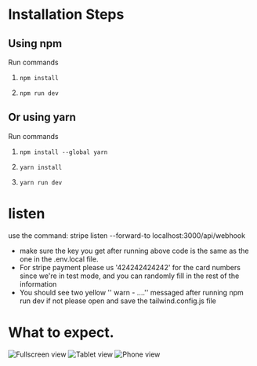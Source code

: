 # Installation Steps



## Using npm

Run commands

1) ```npm install```


2) ```npm run dev```


## Or using yarn

Run commands 

1) ```npm install --global yarn```

2) ```yarn install```

3) ```yarn run dev```

# listen 
use the command: stripe listen --forward-to localhost:3000/api/webhook
- make sure the key you get after running above code is the same as the one in the .env.local file.
- For stripe payment please us '424242424242' for the card numbers since we're in test mode, and you can randomly fill in the rest of the information
- You should see two yellow '' warn - ....'' messaged after running npm run dev if not please open and save the tailwind.config.js file


# What to expect.
![Fullscreen view](https://user-images.githubusercontent.com/62051440/214948565-8bf2b939-392f-4951-81cf-bf42d2f84b81.png)
![Tablet view](https://user-images.githubusercontent.com/62051440/214949264-2fb9bec9-5abb-4457-9163-bbfeb56e8406.png)
![Phone view](https://user-images.githubusercontent.com/62051440/214949352-13da1b49-4b5a-49f0-b61d-0b7e9cd8c319.png)

